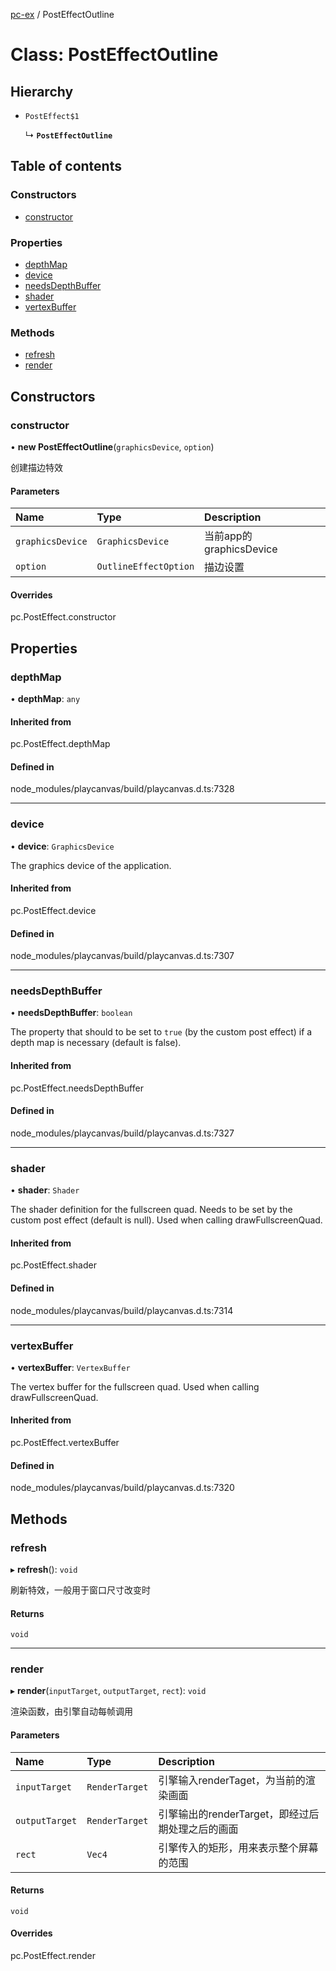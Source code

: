 [pc-ex](https://github.com/TheFBplus/pc-ex/blob/master/docs/md/README.md) / PostEffectOutline

# Class: PostEffectOutline

## Hierarchy

- `PostEffect$1`

  ↳ **`PostEffectOutline`**

## Table of contents

### Constructors

- [constructor](https://github.com/TheFBplus/pc-ex/blob/master/docs/md/classes/PostEffectOutline.md#constructor)

### Properties

- [depthMap](https://github.com/TheFBplus/pc-ex/blob/master/docs/md/classes/PostEffectOutline.md#depthmap)
- [device](https://github.com/TheFBplus/pc-ex/blob/master/docs/md/classes/PostEffectOutline.md#device)
- [needsDepthBuffer](https://github.com/TheFBplus/pc-ex/blob/master/docs/md/classes/PostEffectOutline.md#needsdepthbuffer)
- [shader](https://github.com/TheFBplus/pc-ex/blob/master/docs/md/classes/PostEffectOutline.md#shader)
- [vertexBuffer](https://github.com/TheFBplus/pc-ex/blob/master/docs/md/classes/PostEffectOutline.md#vertexbuffer)

### Methods

- [refresh](https://github.com/TheFBplus/pc-ex/blob/master/docs/md/classes/PostEffectOutline.md#refresh)
- [render](https://github.com/TheFBplus/pc-ex/blob/master/docs/md/classes/PostEffectOutline.md#render)

## Constructors

### constructor

• **new PostEffectOutline**(`graphicsDevice`, `option`)

创建描边特效

#### Parameters

| Name | Type | Description |
| :------ | :------ | :------ |
| `graphicsDevice` | `GraphicsDevice` | 当前app的graphicsDevice |
| `option` | `OutlineEffectOption` | 描边设置 |

#### Overrides

pc.PostEffect.constructor

## Properties

### depthMap

• **depthMap**: `any`

#### Inherited from

pc.PostEffect.depthMap

#### Defined in

node_modules/playcanvas/build/playcanvas.d.ts:7328

___

### device

• **device**: `GraphicsDevice`

The graphics device of the application.

#### Inherited from

pc.PostEffect.device

#### Defined in

node_modules/playcanvas/build/playcanvas.d.ts:7307

___

### needsDepthBuffer

• **needsDepthBuffer**: `boolean`

The property that should to be set to `true` (by the custom post effect) if a depth map
is necessary (default is false).

#### Inherited from

pc.PostEffect.needsDepthBuffer

#### Defined in

node_modules/playcanvas/build/playcanvas.d.ts:7327

___

### shader

• **shader**: `Shader`

The shader definition for the fullscreen quad. Needs to be set by the custom post effect
(default is null). Used when calling drawFullscreenQuad.

#### Inherited from

pc.PostEffect.shader

#### Defined in

node_modules/playcanvas/build/playcanvas.d.ts:7314

___

### vertexBuffer

• **vertexBuffer**: `VertexBuffer`

The vertex buffer for the fullscreen quad. Used when calling drawFullscreenQuad.

#### Inherited from

pc.PostEffect.vertexBuffer

#### Defined in

node_modules/playcanvas/build/playcanvas.d.ts:7320

## Methods

### refresh

▸ **refresh**(): `void`

刷新特效，一般用于窗口尺寸改变时

#### Returns

`void`

___

### render

▸ **render**(`inputTarget`, `outputTarget`, `rect`): `void`

渲染函数，由引擎自动每帧调用

#### Parameters

| Name | Type | Description |
| :------ | :------ | :------ |
| `inputTarget` | `RenderTarget` | 引擎输入renderTaget，为当前的渲染画面 |
| `outputTarget` | `RenderTarget` | 引擎输出的renderTarget，即经过后期处理之后的画面 |
| `rect` | `Vec4` | 引擎传入的矩形，用来表示整个屏幕的范围 |

#### Returns

`void`

#### Overrides

pc.PostEffect.render

